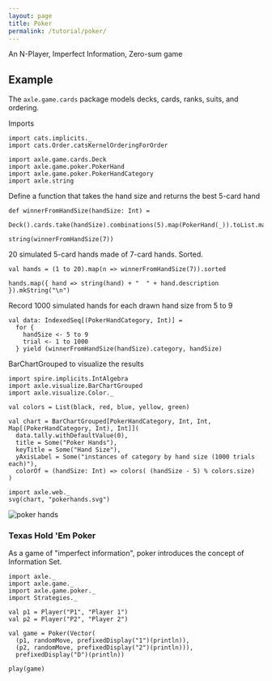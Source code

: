 ```yaml
---
layout: page
title: Poker
permalink: /tutorial/poker/
---
```


An N-Player, Imperfect Information, Zero-sum game

Example
-------

The `axle.game.cards` package models decks, cards, ranks, suits, and ordering.

Imports

```tut:silent
import cats.implicits._
import cats.Order.catsKernelOrderingForOrder

import axle.game.cards.Deck
import axle.game.poker.PokerHand
import axle.game.poker.PokerHandCategory
import axle.string
```

Define a function that takes the hand size and returns the best 5-card hand

```tut:book
def winnerFromHandSize(handSize: Int) =
  Deck().cards.take(handSize).combinations(5).map(PokerHand(_)).toList.max

string(winnerFromHandSize(7))
```

20 simulated 5-card hands made of 7-card hands.  Sorted.

```tut:book
val hands = (1 to 20).map(n => winnerFromHandSize(7)).sorted

hands.map({ hand => string(hand) + "  " + hand.description }).mkString("\n")
```

Record 1000 simulated hands for each drawn hand size from 5 to 9

```tut:book
val data: IndexedSeq[(PokerHandCategory, Int)] =
  for {
    handSize <- 5 to 9
    trial <- 1 to 1000
  } yield (winnerFromHandSize(handSize).category, handSize)
```

BarChartGrouped to visualize the results

```tut:book
import spire.implicits.IntAlgebra
import axle.visualize.BarChartGrouped
import axle.visualize.Color._

val colors = List(black, red, blue, yellow, green)

val chart = BarChartGrouped[PokerHandCategory, Int, Int, Map[(PokerHandCategory, Int), Int]](
  data.tally.withDefaultValue(0),
  title = Some("Poker Hands"),
  keyTitle = Some("Hand Size"),
  yAxisLabel = Some("instances of category by hand size (1000 trials each)"),
  colorOf = (handSize: Int) => colors( (handSize - 5) % colors.size)
)

import axle.web._
svg(chart, "pokerhands.svg")
```

![poker hands](/tutorial/images/pokerhands.svg)

### Texas Hold 'Em Poker

As a game of "imperfect information", poker introduces the concept of Information Set.

```tut
import axle._
import axle.game._
import axle.game.poker._
import Strategies._

val p1 = Player("P1", "Player 1")
val p2 = Player("P2", "Player 2")

val game = Poker(Vector(
  (p1, randomMove, prefixedDisplay("1")(println)),
  (p2, randomMove, prefixedDisplay("2")(println))),
  prefixedDisplay("D")(println))

play(game)
```
